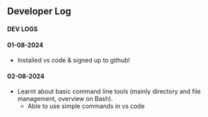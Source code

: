 
## Developer Log

#### DEV LOGS
#### 01-08-2024
- Installed vs code & signed up to github!

#### 02-08-2024
- Learnt about basic command line tools (mainly directory and file management, overview on Bash). 
    - Able to use simple commands in vs code
